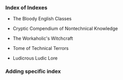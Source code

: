 ### Index of Indexes

- The Bloody English Classes


- Cryptic Compendium of Nontechnical Knowledge


- The Workaholic's Witchcraft


- Tome of Technical Terrors


- Ludicrous Ludic Lore


### Adding specific index



